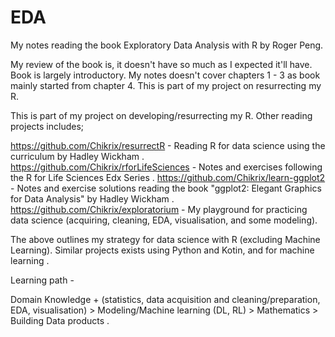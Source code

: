 # EDA
My notes reading the book Exploratory Data Analysis with R by Roger Peng. 

My review of the book is, it doesn't have so much as I expected it'll have. Book is largely introductory. My notes doesn't cover chapters 1 - 3 as book mainly started from chapter 4. This is part of my project on resurrecting my R. 

This is part of my project on developing/resurrecting my R. Other reading projects includes;  

https://github.com/Chikrix/resurrectR - Reading R for data science using the curriculum by Hadley Wickham . 
https://github.com/Chikrix/rforLifeSciences - Notes and exercises following the R for Life Sciences Edx Series . 
https://github.com/Chikrix/learn-ggplot2 -  Notes and exercise solutions reading the book "ggplot2: Elegant Graphics for Data Analysis" by Hadley Wickham .   
https://github.com/Chikrix/exploratorium - My playground for practicing data science (acquiring, cleaning, EDA, visualisation, and some modeling). 

The above outlines my strategy for data science with R (excluding Machine Learning). Similar projects exists using Python and Kotin, and for machine learning . 

Learning path - 

Domain Knowledge + (statistics, data acquisition and cleaning/preparation, EDA, visualisation) > Modeling/Machine learning (DL, RL) > Mathematics > Building Data products . 

